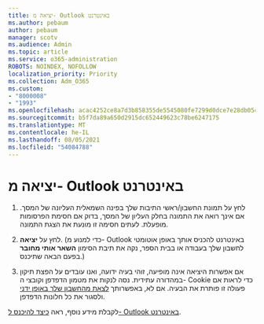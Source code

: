 ```yaml
---
title: יציאה מ- Outlook באינטרנט
ms.author: pebaum
author: pebaum
manager: scotv
ms.audience: Admin
ms.topic: article
ms.service: o365-administration
ROBOTS: NOINDEX, NOFOLLOW
localization_priority: Priority
ms.collection: Adm_O365
ms.custom:
- "8000008"
- "1993"
ms.openlocfilehash: acac4252ce8a7d3b858355de5545080fe7299d0dce7e28db05436e2b06e8c3f6
ms.sourcegitcommit: b5f7da89a650d2915dc652449623c78be6247175
ms.translationtype: MT
ms.contentlocale: he-IL
ms.lasthandoff: 08/05/2021
ms.locfileid: "54084788"
---
```

# <a name="sign-out-of-outlook-on-the-web"></a>יציאה מ- Outlook באינטרנט

1. לחץ על תמונת החשבון/ראשי התיבות שלך בפינה השמאלית העליונה של המסך. אם אינך רואה את התמונה בחלק העליון של המסך, בדוק אם חסימת הפרסומות מופעלת. לעתים חסימה זו מונעת את הצגת התמונה.

2. לחץ על **יציאה**. (כדי למנוע מ- Outlook באינטרנט להכניס אותך באופן אוטומטי לחשבון שלך בעבודה או בבית הספר, נקה את תיבת הסימון **השאר אותי מחובר** בפעם הבאה שתיכנס.)

3. אם אפשרות היציאה אינה מופיעה, זוהי בעיה ידועה, ואנו עובדים על הפצת תיקון במהדורה עתידית.  נסה לנקות את מטמון הדפדפן וקובצי ה- Cookie כדי לראות אם פעולה זו פותרת את הבעיה.  אם לא, באפשרותך [לצאת מהחשבון שלך באופן ידני](https://login.live.com/logout.srf) ולסגור את כל חלונות הדפדפן.

לקבלת מידע נוסף, ראה [כיצד להיכנס ל- Outlook באינטרנט](https://support.office.com/article/how-to-sign-in-to-outlook-on-the-web-763fab4d-0138-4814-b450-37fc286bcb79).
